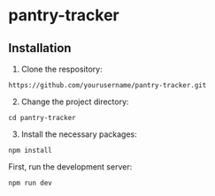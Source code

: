 # pantry-tracker

## Installation
1. Clone the respository:
```
https://github.com/yourusername/pantry-tracker.git
```

2. Change the project directory:
```
cd pantry-tracker
```

3. Install the necessary packages:
```
npm install
```

First, run the development server:

```
npm run dev
```

